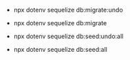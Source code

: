 - npx dotenv sequelize db:migrate:undo
- npx dotenv sequelize db:migrate


- npx dotenv sequelize db:seed:undo:all
- npx dotenv sequelize db:seed:all